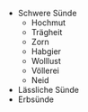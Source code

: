 + Schwere Sünde
	+ Hochmut
	+ Trägheit
	+ Zorn
	+ Habgier
	+ Wolllust
	+ Völlerei
	+ Neid
+ Lässliche Sünde
+ Erbsünde